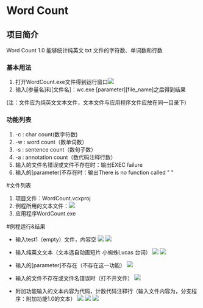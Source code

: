 # Word Count

## 项目简介

Word Count 1.0 能够统计纯英文 txt 文件的字符数、单词数和行数

### 基本用法
 1. 打开WordCount.exe文件得到运行窗口![](https://i.imgur.com/0dX4HNk.png)
 2. 输入[参量名]和[文件名]：wc.exe [parameter][file_name]之后得到结果
 
(注：文件应为纯英文文本文件，文本文件与应用程序文件应放在同一目录下)
### 功能列表
1. -c : char count(数字符数)
2. -w : word count（数单词数）
3. -s : sentence count（数句子数）
4. -a : annotation count（数代码注释行数）
5. 输入的文件名错误或文件不存在时：输出EXEC failure
6. 输入的[parameter]不存在时：输出There is no function called "   "

#文件列表
1. 项目文件：WordCount.vcxproj
2. 例程所用的文本文件：![](https://i.imgur.com/NNMSiFV.png)
3. 应用程序WordCount.exe

#例程运行&结果



- 输入test1（empty）文件，内容空
![](https://i.imgur.com/lBMivyH.png)
![](https://i.imgur.com/q7HOLD4.png)

- 输入纯英文文本（文本选自动画短片 小蜘蛛Lucas 台词）
![](https://i.imgur.com/P6ZtpEx.png)
![](https://i.imgur.com/VL0ej7C.png)
- 输入的[parameter]不存在（不存在这一功能）
![](https://i.imgur.com/CXDj9Vh.png)

- 输入的文件不存在或文件名错误时（打不开文件）
![](https://i.imgur.com/EoFTxc0.png)
- 附加功能输入的文本内容为代码，计数代码注释行（输入文件内容为，分支程序：附加功能1.0的文本）
![](https://i.imgur.com/OrIgVrm.png)
![](https://i.imgur.com/wFXfbIa.png)
![](https://i.imgur.com/N4ML0fU.png)
